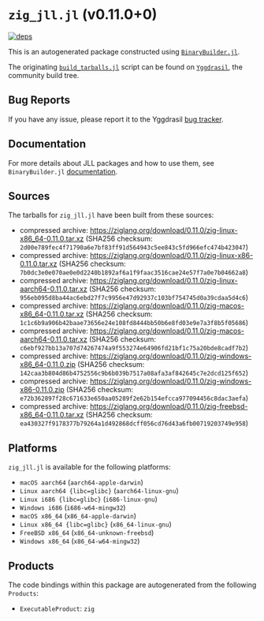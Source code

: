 # `zig_jll.jl` (v0.11.0+0)

[![deps](https://juliahub.com/docs/zig_jll/deps.svg)](https://juliahub.com/ui/Packages/zig_jll/IzZHe?page=2)

This is an autogenerated package constructed using [`BinaryBuilder.jl`](https://github.com/JuliaPackaging/BinaryBuilder.jl).

The originating [`build_tarballs.jl`](https://github.com/JuliaPackaging/Yggdrasil/blob/1d1d2d19ce544a1c9b76f694fcbe334065961853/Z/zig/build_tarballs.jl) script can be found on [`Yggdrasil`](https://github.com/JuliaPackaging/Yggdrasil/), the community build tree.

## Bug Reports

If you have any issue, please report it to the Yggdrasil [bug tracker](https://github.com/JuliaPackaging/Yggdrasil/issues).

## Documentation

For more details about JLL packages and how to use them, see `BinaryBuilder.jl` [documentation](https://docs.binarybuilder.org/stable/jll/).

## Sources

The tarballs for `zig_jll.jl` have been built from these sources:

* compressed archive: https://ziglang.org/download/0.11.0/zig-linux-x86_64-0.11.0.tar.xz (SHA256 checksum: `2d00e789fec4f71790a6e7bf83ff91d564943c5ee843c5fd966efc474b423047`)
* compressed archive: https://ziglang.org/download/0.11.0/zig-linux-x86-0.11.0.tar.xz (SHA256 checksum: `7b0dc3e0e070ae0e0d2240b1892af6a1f9faac3516cae24e57f7a0e7b04662a8`)
* compressed archive: https://ziglang.org/download/0.11.0/zig-linux-aarch64-0.11.0.tar.xz (SHA256 checksum: `956eb095d8ba44ac6ebd27f7c9956e47d92937c103bf754745d0a39cdaa5d4c6`)
* compressed archive: https://ziglang.org/download/0.11.0/zig-macos-x86_64-0.11.0.tar.xz (SHA256 checksum: `1c1c6b9a906b42baae73656e24e108fd8444bb50b6e8fd03e9e7a3f8b5f05686`)
* compressed archive: https://ziglang.org/download/0.11.0/zig-macos-aarch64-0.11.0.tar.xz (SHA256 checksum: `c6ebf927bb13a707d74267474a9f553274e64906fd21bf1c75a20bde8cadf7b2`)
* compressed archive: https://ziglang.org/download/0.11.0/zig-windows-x86_64-0.11.0.zip (SHA256 checksum: `142caa3b804d86b4752556c9b6b039b7517a08afa3af842645c7e2dcd125f652`)
* compressed archive: https://ziglang.org/download/0.11.0/zig-windows-x86-0.11.0.zip (SHA256 checksum: `e72b362897f28c671633e650aa05289f2e62b154efcca977094456c8dac3aefa`)
* compressed archive: https://ziglang.org/download/0.11.0/zig-freebsd-x86_64-0.11.0.tar.xz (SHA256 checksum: `ea430327f9178377b79264a1d492868dcff056cd76d43a6fb00719203749e958`)

## Platforms

`zig_jll.jl` is available for the following platforms:

* `macOS aarch64` (`aarch64-apple-darwin`)
* `Linux aarch64 {libc=glibc}` (`aarch64-linux-gnu`)
* `Linux i686 {libc=glibc}` (`i686-linux-gnu`)
* `Windows i686` (`i686-w64-mingw32`)
* `macOS x86_64` (`x86_64-apple-darwin`)
* `Linux x86_64 {libc=glibc}` (`x86_64-linux-gnu`)
* `FreeBSD x86_64` (`x86_64-unknown-freebsd`)
* `Windows x86_64` (`x86_64-w64-mingw32`)

## Products

The code bindings within this package are autogenerated from the following `Products`:

* `ExecutableProduct`: `zig`
